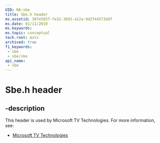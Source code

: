 ```yaml
---
UID: NA:sbe
title: Sbe.h header
ms.assetid: 397e5057-fe32-3693-a12a-9d2f44573dd7
ms.date: 01/11/2019
ms.keywords: 
ms.topic: conceptual
tech.root: mstv
archived: true
f1_keywords:
 - sbe
 - sbe/sbe
api_name:
 - sbe
---
```


# Sbe.h header


## -description

This header is used by Microsoft TV Technologies. For more information, see:

- [Microsoft TV Technologies](/previous-versions/windows/desktop/mstv/microsoft-tv-technologies-portal)

